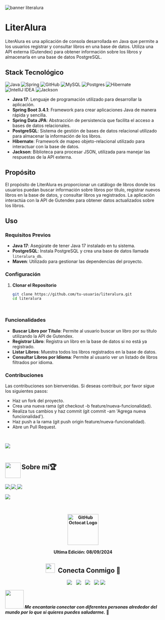![banner literalura](https://github.com/user-attachments/assets/07095c00-e8f9-49ce-925e-a7e1f39ae4a9)

# LiterAlura

LiterAlura es una aplicación de consola desarrollada en Java que permite a los usuarios registrar y consultar libros en una base de datos. Utiliza una API externa (Gutendex) para obtener información sobre los libros y almacenarla en una base de datos PostgreSQL.

## Stack Tecnológico
![Java](https://img.shields.io/badge/java-%23ED8B00.svg?style=for-the-badge&logo=java&logoColor=white) ![Spring](https://img.shields.io/badge/spring-%236DB33F.svg?style=for-the-badge&logo=spring&logoColor=white) ![GitHub](https://img.shields.io/badge/GitHub-%23121011.svg?style=for-the-badge&logo=github&logoColor=white) ![MySQL](https://img.shields.io/badge/mysql-4479A1.svg?style=for-the-badge&logo=mysql&logoColor=white) ![Postgres](https://img.shields.io/badge/postgres-%23316192.svg?style=for-the-badge&logo=postgresql&logoColor=white) ![Hibernate](https://img.shields.io/badge/hibernate-%236DB33F.svg?style=for-the-badge&logo=hibernate&logoColor=white) ![IntelliJ IDEA](https://img.shields.io/badge/IntelliJIDEA-000000.svg?style=for-the-badge&logo=intellij-idea&logoColor=white) ![Jackson](https://img.shields.io/badge/jackson-%23ED8B00.svg?style=for-the-badge&logo=jackson&logoColor=white)

- **Java 17**: Lenguaje de programación utilizado para desarrollar la aplicación.
- **Spring Boot 3.4.1**: Framework para crear aplicaciones Java de manera rápida y sencilla.
- **Spring Data JPA**: Abstracción de persistencia que facilita el acceso a bases de datos relacionales.
- **PostgreSQL**: Sistema de gestión de bases de datos relacional utilizado para almacenar la información de los libros.
- **Hibernate**: Framework de mapeo objeto-relacional utilizado para interactuar con la base de datos.
- **Jackson**: Biblioteca para procesar JSON, utilizada para manejar las respuestas de la API externa.

## Propósito

El propósito de LiterAlura es proporcionar un catálogo de libros donde los usuarios puedan buscar información sobre libros por título, registrar nuevos libros en la base de datos, y consultar libros ya registrados. La aplicación interactúa con la API de Gutendex para obtener datos actualizados sobre los libros.

## Uso

### Requisitos Previos

- **Java 17**: Asegúrate de tener Java 17 instalado en tu sistema.
- **PostgreSQL**: Instala PostgreSQL y crea una base de datos llamada `literalura_db`.
- **Maven**: Utilizado para gestionar las dependencias del proyecto.

### Configuración

1. **Clonar el Repositorio**

   ```bash
   git clone https://github.com/tu-usuario/literalura.git
   cd literalura




### Funcionalidades
- **Buscar Libro por Título**: Permite al usuario buscar un libro por su título utilizando la API de Gutendex.
- **Registrar Libro**: Registra un libro en la base de datos si no está ya registrado.
- **Listar Libros**: Muestra todos los libros registrados en la base de datos.
- **Consultar Libros por Idioma**: Permite al usuario ver un listado de libros filtrados por idioma.

### Contribuciones
Las contribuciones son bienvenidas. Si deseas contribuir, por favor sigue los siguientes pasos:

- Haz un fork del proyecto.
- Crea una nueva rama (git checkout -b feature/nueva-funcionalidad).
- Realiza tus cambios y haz commit (git commit -am 'Agrega nueva funcionalidad').
- Haz push a la rama (git push origin feature/nueva-funcionalidad).
- Abre un Pull Request.

<!--More About Me-->
<br>

<img src="https://user-images.githubusercontent.com/73097560/115834477-dbab4500-a447-11eb-908a-139a6edaec5c.gif"><br><br>
## <img align="left" src = "https://user-images.githubusercontent.com/63050133/156777293-72a6e681-2582-4a9d-ad92-09d1181d47c7.gif" width = 50px height=50px><b> Sobre mí🏆<b>
<br>

<a href="https://www.linkedin.com/in/eduardo-iuorio/details/certifications" target="_blank" rel="noreferrer">
<img src="https://img.shields.io/badge/-Certificados-green?style=for-the-badge&color=3fFD7f">
</a>
<a href="https://www.linkedin.com/in/eduardo-iuorio/details/education" target="_blank" rel="noreferrer">
<img src="https://img.shields.io/badge/-Educacion-blue?style=for-the-badge&color=blue">
</a>
<a href="https://www.linkedin.com/in/eduardo-iuorio/details/experience" target="_blank" rel="noreferrer">
<img src="https://img.shields.io/badge/-Experiencia-red?style=for-the-badge&color=red">
</a>

<!--Github Logo Credits-->
<br>

<img src="https://user-images.githubusercontent.com/73097560/115834477-dbab4500-a447-11eb-908a-139a6edaec5c.gif"><br><br>
<br>
<div align=center>
       <a href="https://github.com/Elnenedelguion" target="_blank" rel="noreferrer">
       <img src="https://raw.githubusercontent.com/AhmedFathyDev/AhmedFathyDev/main/GitHub.gif" alt="GitHub Octocat Logo" height="100">
       </a>
       <p>Ultima Edición: 08/09/2024</p>
</div>
<h2 align="center" > <img src="https://media.giphy.com/media/iY8CRBdQXODJSCERIr/giphy.gif" width="30" height="30" style="margin-right: 10px;">Conecta Conmigo 🤝 </h2>

<p align="center">

 <div align="center"  class="icons-social" style="margin-left: 10px;">
        <a style="margin-left: 10px;"  target="_blank" href="https://www.linkedin.com/in/eduardo-iuorio">
			<img src="https://img.icons8.com/doodle/40/000000/linkedin--v2.png"></a>
        <a style="margin-left: 10px;" target="_blank" href="https://github.com/Elnenedelguion">
		         <img src="https://img.icons8.com/doodle/40/000000/github--v1.png"></a>
        <a style="margin-left: 10px;" target="_blank" href="https://x.com/elnenedelguion">
	                 <img src="https://img.icons8.com/doodle/1x/twitter-squared--v2.png" ></a>
	<a style="margin-left: 10px;"  target="_blank" href="https://discord.com/channels/elnenedelguion"><img src="https://github.com/user-attachments/assets/f1e69b21-c36c-4f2e-bb49-28b30a5d2e8a"></a>
        <a href="https://medium.com/@eduiuorio" target="blank"><img src="https://github.com/user-attachments/assets/8279637f-b7c3-482d-8129-a5fbbfe156c7"></a>  
</div>
</p>
<img src="https://media.giphy.com/media/LnQjpWaON8nhr21vNW/giphy.gif" width="60"><em><b> Me encantaría conectar con diferentes personas alrededor del mundo</b> por lo que si quieres puedes saludarme.</em> 🫣

